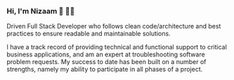 ### Hi, I'm Nizaam :wave: :man_technologist:

Driven Full Stack Developer who follows clean code/architecture and best practices to ensure readable and maintainable solutions.  
  
I have a track record of providing technical and functional support to critical business applications, and am an expert at troubleshooting software problem requests. My success to date has been built on a number of strengths, namely my ability to participate in all phases of a project.
